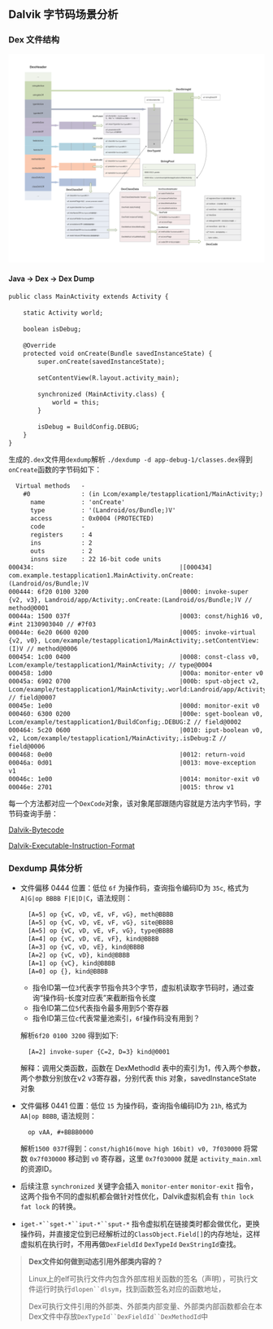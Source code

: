 ## Dalvik 字节码场景分析 ##


### Dex 文件结构 ###

<img src="./DexFile结构图.svg">

#### Java -> Dex -> Dex Dump ####

	public class MainActivity extends Activity {
	
	    static Activity world;
	
	    boolean isDebug;
	
	    @Override
	    protected void onCreate(Bundle savedInstanceState) {
	        super.onCreate(savedInstanceState);
	
	        setContentView(R.layout.activity_main);
	
	        synchronized (MainActivity.class) {
	            world = this;
	        }
	
	        isDebug = BuildConfig.DEBUG;
	    }
	}
	
生成的`.dex`文件用`dexdump`解析 `./dexdump -d app-debug-1/classes.dex`得到`onCreate`函数的字节码如下：


	  Virtual methods   -
	    #0              : (in Lcom/example/testapplication1/MainActivity;)
	      name          : 'onCreate'
	      type          : '(Landroid/os/Bundle;)V'
	      access        : 0x0004 (PROTECTED)
	      code          -
	      registers     : 4
	      ins           : 2
	      outs          : 2
	      insns size    : 22 16-bit code units
	000434:                                        |[000434] com.example.testapplication1.MainActivity.onCreate:(Landroid/os/Bundle;)V
	000444: 6f20 0100 3200                         |0000: invoke-super {v2, v3}, Landroid/app/Activity;.onCreate:(Landroid/os/Bundle;)V // method@0001
	00044a: 1500 037f                              |0003: const/high16 v0, #int 2130903040 // #7f03
	00044e: 6e20 0600 0200                         |0005: invoke-virtual {v2, v0}, Lcom/example/testapplication1/MainActivity;.setContentView:(I)V // method@0006
	000454: 1c00 0400                              |0008: const-class v0, Lcom/example/testapplication1/MainActivity; // type@0004
	000458: 1d00                                   |000a: monitor-enter v0
	00045a: 6902 0700                              |000b: sput-object v2, Lcom/example/testapplication1/MainActivity;.world:Landroid/app/Activity; // field@0007
	00045e: 1e00                                   |000d: monitor-exit v0
	000460: 6300 0200                              |000e: sget-boolean v0, Lcom/example/testapplication1/BuildConfig;.DEBUG:Z // field@0002
	000464: 5c20 0600                              |0010: iput-boolean v0, v2, Lcom/example/testapplication1/MainActivity;.isDebug:Z // field@0006
	000468: 0e00                                   |0012: return-void
	00046a: 0d01                                   |0013: move-exception v1
	00046c: 1e00                                   |0014: monitor-exit v0
	00046e: 2701                                   |0015: throw v1

每一个方法都对应一个`DexCode`对象，该对象尾部跟随内容就是方法内字节码，字节码查询手册：

[Dalvik-Bytecode](https://source.android.com/devices/tech/dalvik/dalvik-bytecode)

[Dalvik-Executable-Instruction-Format](https://source.android.com/devices/tech/dalvik/instruction-formats)

### Dexdump 具体分析 ###

* 文件偏移 0444 位置：低位 `6f` 为操作码，查询指令编码ID为 `35c`, 格式为 `A|G|op BBBB F|E|D|C`，语法规则：

		[A=5] op {vC, vD, vE, vF, vG}, meth@BBBB
		[A=5] op {vC, vD, vE, vF, vG}, site@BBBB
		[A=5] op {vC, vD, vE, vF, vG}, type@BBBB
		[A=4] op {vC, vD, vE, vF}, kind@BBBB
		[A=3] op {vC, vD, vE}, kind@BBBB
		[A=2] op {vC, vD}, kind@BBBB
		[A=1] op {vC}, kind@BBBB
		[A=0] op {}, kind@BBBB

	* 指令ID第一位`3`代表字节指令共3个字节，虚拟机读取字节码时，通过查询“操作码-长度对应表”来截断指令长度
	* 指令ID第二位`5`代表指令最多用到5个寄存器
	* 指令ID第三位`c`代表常量池索引，`6f`操作码没有用到？

	解析`6f20 0100 3200` 得到如下:
	
		[A=2] invoke-super {C=2, D=3} kind@0001

	解释：调用父类函数，函数在 DexMethodId 表中的索引为1，传入两个参数，两个参数分别放在v2 v3寄存器，分别代表 this 对象，savedInstanceState 对象
		
* 文件偏移 0441 位置：低位 `15` 为操作码，查询指令编码ID为 `21h`, 格式为 `AA|op BBBB`, 语法规则：

		op vAA, #+BBBB0000

	解析`1500 037f`得到：`const/high16(move high 16bit) v0, 7f030000` 将常数 `0x7f030000` 移动到 `v0` 寄存器，这里 `0x7f030000` 就是 `activity_main.xml` 的资源ID。
	
* 后续注意 `synchronized` 关键字会插入 `monitor-enter` `monitor-exit` 指令，这两个指令不同的虚拟机都会做针对性优化，Dalvik虚拟机会有 `thin lock` `fat lock` 的转换。
* `iget-*``sget-*``iput-*``sput-*` 指令虚拟机在链接类时都会做优化，更换操作码，并直接定位到已经解析过的`ClassObject.Field[]`的内存地址，这样虚拟机在执行时，不用再做`DexFieldId` `DexTypeId` `DexStringId`查找。
	
> **Dex文件如何做到动态引用外部类内容的？**
> 
> Linux上的elf可执行文件内包含外部库相关函数的签名（声明），可执行文件运行时执行`dlopen``dlsym`，找到函数签名对应的函数地址，
> 
> Dex可执行文件引用的外部类、外部类内部变量、外部类内部函数都会在本Dex文件中存放`DexTypeId``DexFieldId``DexMethodId`中
